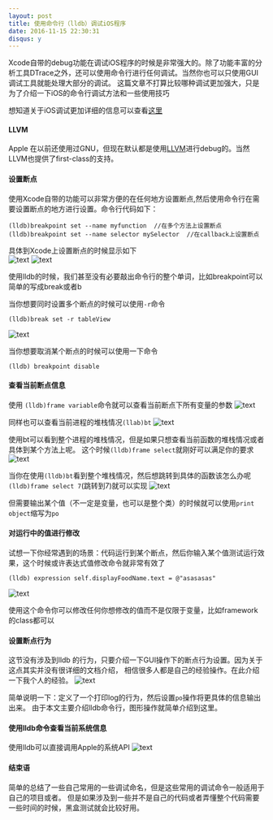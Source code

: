 ```yaml
---
layout: post
title: 使用命令行（lldb）调试iOS程序
date: 2016-11-15 22:30:31
disqus: y
---
```


Xcode自带的debug功能在调试iOS程序的时候是非常强大的。除了功能丰富的分析工具DTrace之外，还可以使用命令行进行任何调试。当然你也可以只使用GUI调试工具就能处理大部分的调试。
这篇文章不打算比较哪种调试更加强大，只是为了介绍一下iOS的命令行调试方法和一些使用技巧

想知道关于iOS调试更加详细的信息可以查看[这里](http://iosptl.com)

#### LLVM
Apple 在以前还使用过GNU，但现在默认都是使用[LLVM](http://lldb.llvm.org)进行debug的。当然LLVM也提供了first-class的支持。


#### 设置断点
使用Xcode自带的功能可以非常方便的在任何地方设置断点,然后使用命令行在需要设置断点的地方进行设置。命令行代码如下：

    (lldb)breakpoint set --name myfunction  //在多个方法上设置断点
    (lldb)breakpoint set --name selector mySelector  //在callback上设置断点

具体到Xcode上设置断点的时候显示如下  
![text](https://dinghing.github.io/images/lldb/breakpoint1.png)
![text](https://dinghing.github.io/images/lldb/breakpoint2.png)

使用lldb的时候，我们甚至没有必要敲出命令行的整个单词，比如breakpoint可以简单的写成break或者b

当你想要同时设置多个断点的时候可以使用`-r`命令

    (lldb)break set -r tableView
![text](https://dinghing.github.io/images/lldb/breakpoint3.png)

当你想要取消某个断点的时候可以使用一下命令

    (lldb) breakpoint disable

#### 查看当前断点信息
使用 `(lldb)frame variable`命令就可以查看当前断点下所有变量的参数
![text](https://dinghing.github.io/images/lldb/breakpoint4.png)

同样也可以查看当前进程的堆栈情况`(llab)bt`
![text](https://dinghing.github.io/images/lldb/breakpoing5.png)

使用bt可以看到整个进程的堆栈情况，但是如果只想查看当前函数的堆栈情况或者具体到某个方法上呢。
这个时候`(lldb)frame select`就刚好可以满足你的要求
![text](https://dinghing.github.io/images/lldb/breakpoing6.png)

当你在使用`(lldb)bt`看到整个堆栈情况，然后想跳转到具体的函数该怎么办呢`(lldb)frame select 7`(跳转到7)就可以实现
![text](https://dinghing.github.io/images/lldb/breakpoint7.png)

但需要输出某个值（不一定是变量，也可以是整个类）的时候就可以使用`print object`缩写为`po`

#### 对运行中的值进行修改
试想一下你经常遇到的场景：代码运行到某个断点，然后你输入某个值测试运行效果，这个时候或许表达式值修改命令就非常有效了

    (lldb) expression self.displayFoodName.text = @"asasasas"
![text](https://dinghing.github.io/images/lldb/breakpoint8.png)

使用这个命令你可以修改任何你想修改的值而不是仅限于变量，比如framework的class都可以

#### 设置断点行为
这节没有涉及到lldb 的行为，只要介绍一下GUI操作下的断点行为设置。因为关于这点其实并没有很详细的文档介绍，
相信很多人都是自己的经验操作。在此介绍一下我个人的经验。
![text](https://dinghing.github.io/images/lldb/breakpoint9.png)

简单说明一下：定义了一个打印log的行为，然后设置`po`操作将更具体的信息输出出来。
由于本文主要介绍lldb命令行，图形操作就简单介绍到这里。

#### 使用lldb命令查看当前系统信息
使用lldb可以直接调用Apple的系统API
![text](https://dinghing.github.io/images/lldb/breakpoint10.png)

#### 结束语
简单的总结了一些自己常用的一些调试命名，但是这些常用的调试命令一般适用于自己的项目或者。
但是如果涉及到一些并不是自己的代码或者弄懂整个代码需要一些时间的时候，黑盒测试就会比较好用。
